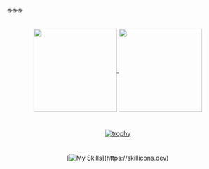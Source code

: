  ☕☕☕
 ##

<div align="center">
<a href="https://github.com/anuraghazra/github-readme-stats">
  <img height=190 align="center" src="https://github-readme-stats.vercel.app/api?username=Dudu-Passoni&theme=gruvbox&show_icons=true&include_all_commits" />
</a>

<a href="https://github.com/anuraghazra/github-readme-stats">
  <img height=190 align="center" src="https://github-readme-stats.vercel.app/api/top-langs?username=Dudu-passoni&layout=compact&langs_count=8&card_width=320&theme=gruvbox&count_private=true&include_all_commits=true" />
</a>
</div>

#
<div align="center" style="display: inline_block">
 
[![trophy](https://github-profile-trophy.vercel.app/?username=Dudu-Passoni&theme=gruvbox&column=8&no-frame=true&row=1&count-private=true&no-bg=true&)](https://github.com/ryo-ma/github-profile-trophy) 

<!--
</div>
#
<div align="center" style="display: inline_block">

<img align="center" alt="C" height="25" width="25" src="https://raw.githubusercontent.com/devicons/devicon/master/icons/c/c-original.svg"> ‎
<img align="center" alt="Java" height="45" width="35" src="https://raw.githubusercontent.com/devicons/devicon/master/icons/java/java-original-wordmark.svg"> 
<img align="center" alt="Shell-Script" height="35" width="35" src="https://raw.githubusercontent.com/devicons/devicon/master/icons/bash/bash-original.svg">‎  ‎ ㅤ
<img align="center" alt="linux" height="35" width="35" src="https://cdn.jsdelivr.net/gh/devicons/devicon@latest/icons/linux/linux-original.svg" />‎ ‎ ‎ ‎ㅤ 
<img align="center" alt="Git" height="45" width="45" src="https://raw.githubusercontent.com/devicons/devicon/master/icons/git/git-plain-wordmark.svg"> ‎
<img align="center" alt="MySQL" height="65" width="45" src="https://raw.githubusercontent.com/devicons/devicon/master/icons/mysql/mysql-original-wordmark.svg">‎
</div>
-->
#
[![My Skills](https://skillicons.dev/icons?i=c,java,bash,linux,git,)](https://skillicons.dev)
